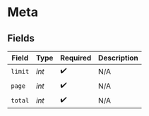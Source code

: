 # Meta


## Fields

| Field              | Type               | Required           | Description        |
| ------------------ | ------------------ | ------------------ | ------------------ |
| `limit`            | *int*              | :heavy_check_mark: | N/A                |
| `page`             | *int*              | :heavy_check_mark: | N/A                |
| `total`            | *int*              | :heavy_check_mark: | N/A                |